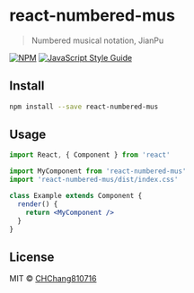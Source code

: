 # react-numbered-mus

> Numbered musical notation, JianPu

[![NPM](https://img.shields.io/npm/v/react-numbered-mus.svg)](https://www.npmjs.com/package/react-numbered-mus) [![JavaScript Style Guide](https://img.shields.io/badge/code_style-standard-brightgreen.svg)](https://standardjs.com)

## Install

```bash
npm install --save react-numbered-mus
```

## Usage

```jsx
import React, { Component } from 'react'

import MyComponent from 'react-numbered-mus'
import 'react-numbered-mus/dist/index.css'

class Example extends Component {
  render() {
    return <MyComponent />
  }
}
```

## License

MIT © [CHChang810716](https://github.com/CHChang810716)
